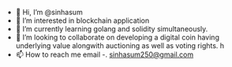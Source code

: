 - 👋 Hi, I’m @sinhasum
- 👀 I’m interested in blockchain application
- 🌱 I’m currently learning golang and solidity simultaneously.
- 💞️ I’m looking to collaborate on developing a digital coin having underlying value alongwith auctioning as well as voting rights. h
- 📫 How to reach me email -. sinhasum250@gmail.com

<!---
sinhasum/sinhasum is a ✨ special ✨ repository because its `README.md` (this file) appears on your GitHub profile.
You can click the Preview link to take a look at your changes.
--->

